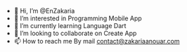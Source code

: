 - 👋 Hi, I’m @EnZakaria
- 👀 I’m interested in Programming Mobile App
- 🌱 I’m currently learning Language Dart 
- 💞️ I’m looking to collaborate on Create App
- 📫 How to reach me By mail contact@zakariaanouar.com

<!---
EnZakaria/EnZakaria is a ✨ special ✨ repository because its `README.md` (this file) appears on your GitHub profile.
You can click the Preview link to take a look at your changes.
--->
